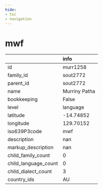 ```yaml
---
hide:
- toc
- navigation
---
```

# mwf
|                      | info          |
|:---------------------|:--------------|
| id                   | murr1258      |
| family_id            | sout2772      |
| parent_id            | sout2772      |
| name                 | Murriny Patha |
| bookkeeping          | False         |
| level                | language      |
| latitude             | -14.74852     |
| longitude            | 129.70152     |
| iso639P3code         | mwf           |
| description          | nan           |
| markup_description   | nan           |
| child_family_count   | 0             |
| child_language_count | 0             |
| child_dialect_count  | 3             |
| country_ids          | AU            |